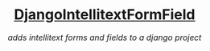 # <center><u>DjangoIntellitextFormField</u>
 <div style="text-align: center;font-size: medium;">
    <i>adds intellitext forms and fields to a django project</i>
</div>